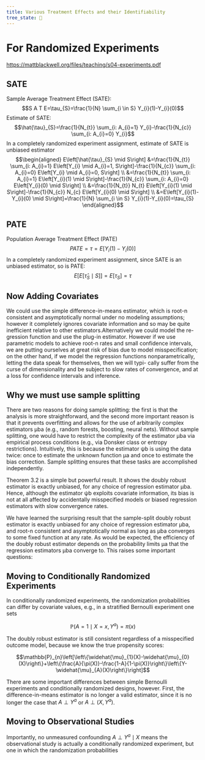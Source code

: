 ```yaml
---
title: Various Treatment Effects and their Identifiability
tree_state: 🌱
---
```

# For Randomized Experiments
https://mattblackwell.org/files/teaching/s04-experiments.pdf

## SATE
Sample Average Treatment Effect (SATE):
$$S A T E=\tau_{S}=\frac{1}{N} \sum_{i \in S} Y_{i}(1)-Y_{i}(0)$$
Estimate of SATE:
$$\hat{\tau}_{S}=\frac{1}{N_{t}} \sum_{i: A_{i}=1} Y_{i}-\frac{1}{N_{c}} \sum_{i: A_{i}=0} Y_{i}$$
In a completely randomized experiment assignment, estimate of SATE is unbiased estimator
$$\begin{aligned}
E\left[\hat{\tau}_{S} \mid S\right] &=\frac{1}{N_{t}} \sum_{i: A_{i}=1} E\left[Y_{i} \mid A_{i}=1, S\right]-\frac{1}{N_{c}} \sum_{i: A_{i}=0} E\left[Y_{i} \mid A_{i}=0, S\right] \\
&=\frac{1}{N_{t}} \sum_{i: A_{i}=1} E\left[Y_{i}(1) \mid S\right]-\frac{1}{N_{c}} \sum_{i: A_{i}=0} E\left[Y_{i}(0) \mid S\right] \\
&=\frac{1}{N_{t}} N_{t} E\left[Y_{i}(1) \mid S\right]-\frac{1}{N_{c}} N_{c} E\left[Y_{i}(0) \mid S\right] \\
&=E\left[Y_{i}(1)-Y_{i}(0) \mid S\right]=\frac{1}{N} \sum_{i \in S} Y_{i}(1)-Y_{i}(0)=\tau_{S}
\end{aligned}$$

## PATE
Population Average Treatment Effect (PATE)
$$P A T E=\tau=E\left[Y_{i}(1)-Y_{i}(0)\right]$$
In a completely randomized experiment assignment, since SATE is an unbiased estimator, so is PATE:
$$E\left[E\left[\hat{\tau}_{S} \mid S\right]\right]=E\left[\tau_{S}\right]=\tau$$




## Now Adding Covariates
We could use the simple difference-in-means estimator, which is root-n consistent and asymptotically normal under no modeling assumptions; however it completely ignores covariate information and so may be quite inefficient relative to other estimators.Alternatively we could model the re-
gression function and use the plug-in estimator. However if we use parametric models to achieve root-n rates and small confidence intervals, we are putting ourselves at great risk of bias due to model misspecification; on the other hand, if we model the regression functions nonparametrically, letting the data speak for themselves, then we will typi-
cally suffer from the curse of dimensionality and be subject to slow rates of convergence, and at a loss for confidence intervals and inference.

## Why we must use sample splitting
There are two reasons for doing sample splitting: the first is that the analysis
is more straightforward, and the second more important reason is that it prevents
overfitting and allows for the use of arbitrarily complex estimators μba (e.g., random
forests, boosting, neural nets). Without sample splitting, one would have to restrict
the complexity of the estimator μba via empirical process conditions (e.g., via Donsker
class or entropy restrictions). Intuitively, this is because the estimator ψb is using the
data twice: once to estimate the unknown function μa and once to estimate the bias
correction. Sample splitting ensures that these tasks are accomplished independently.

Theorem 3.2 is a simple but powerful result. It shows the doubly robust estimator
is exactly unbiased, for any choice of regression estimator μba. Hence, although the
estimator ψb exploits covariate information, its bias is not at all affected by accidentally
misspecified models or biased regression estimators with slow convergence rates.

We have learned the surprising result that the sample-split doubly robust estimator
is exactly unbiased for any choice of regression estimator μba, and root-n consistent
and asymptotically normal as long as μba converges to some fixed function at any rate.
As would be expected, the efficiency of the doubly robust estimator depends on the
probability limits μa that the regression estimators μba converge to. This raises some important questions:


## Moving to Conditionally Randomized Experiments
In conditionally randomized experiments, the randomization probabilities can differ by
covariate values, e.g., in a stratified Bernoulli experiment one sets

$$\mathbb{P}\left(A=1 \mid X=x, Y^{a}\right)=\pi(x)$$

The doubly robust estimator is still consistent regardless of a misspecified outcome model, because we know the true propensity scores:

$$\mathbb{P}_{n}\left[\left\{\widehat{\mu}_{1}(X)-\widehat{\mu}_{0}(X)\right\}+\left\{\frac{A}{\pi(X)}-\frac{1-A}{1-\pi(X)}\right\}\left\{Y-\widehat{\mu}_{A}(X)\right\}\right]$$

There are some important differences between simple Bernoulli experiments and
conditionally randomized designs, however. First, the difference-in-means estimator is
no longer a valid estimator, since it is no longer the case that $A \perp Y^a$ or $A \perp (X,Y^a)$.


## Moving to Observational Studies
Importantly, no unmeasured confounding $A \perp Y^a \mid X$ means the observational study
is actually a conditionally randomized experiment, but one in which the randomization
probabilities